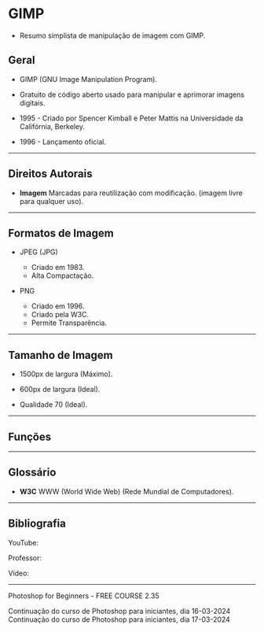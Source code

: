 # GIMP
* Resumo simplista de manipulação de imagem com GIMP.

## Geral
* GIMP (GNU Image Manipulation Program).

* Gratuito de código aberto usado para manipular e aprimorar imagens digitais.

* 1995 - Criado por Spencer Kimball e Peter Mattis na Universidade da Califórnia, Berkeley.

* 1996 - Lançamento oficial.

---
## Direitos Autorais
* **Imagem** Marcadas para reutilização com modificação. (imagem livre para qualquer uso). 

---
## Formatos de Imagem
* JPEG (JPG)
  * Criado em 1983.
  * Alta Compactação.

* PNG
  * Criado em 1996.
  * Criado pela W3C.
  * Permite Transparência.

---
## Tamanho de Imagem
  * 1500px de largura (Máximo).
  
  * 600px de largura (Ideal).

  * Qualidade 70 (Ideal).

---
## Funções



---
## Glossário
  * **W3C** WWW (World Wide Web) (Rede Mundial de Computadores).

---
## Bibliografia

YouTube: 

Professor: 

Vídeo:

---

Photoshop for Beginners - FREE COURSE
2.35

Continuação do curso de Photoshop para iniciantes, dia 16-03-2024
Continuação do curso de Photoshop para iniciantes, dia 17-03-2024